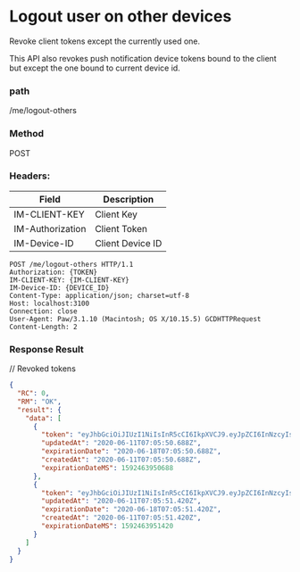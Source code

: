 # Logout user on other devices

Revoke client tokens except the currently used one.

This API also revokes push notification device tokens bound to the client but except the one bound to current device id.

### path

/me/logout-others

### Method

POST

### Headers:

| Field            | Description      |
| ---------------- | ---------------- |
| IM-CLIENT-KEY    | Client Key       |
| IM-Authorization | Client Token     |
| IM-Device-ID     | Client Device ID |

```
POST /me/logout-others HTTP/1.1
Authorization: {TOKEN}
IM-CLIENT-KEY: {IM-CLIENT-KEY}
IM-Device-ID: {DEVICE_ID}
Content-Type: application/json; charset=utf-8
Host: localhost:3100
Connection: close
User-Agent: Paw/3.1.10 (Macintosh; OS X/10.15.5) GCDHTTPRequest
Content-Length: 2

```

### Response Result

// Revoked tokens

```json
{
  "RC": 0,
  "RM": "OK",
  "result": {
    "data": [
      {
        "token": "eyJhbGciOiJIUzI1NiIsInR5cCI6IkpXVCJ9.eyJpZCI6InNzcyIsIm5pY2tuYW1lIjoiU1NTIiwiYXZhdGFyVXJsIjoiaHR0cDovL2xvcmVtZmxpY2tyLmNvbS8yNDAvMjQwL3N0eWxlPzE1OTE4NTkxNTAiLCJleHAiOjE1OTI0NjM5NTAsImlhdCI6MTU5MTg1OTE1MH0.XgjqJYUWnttCyvViN458MQcnYv8e8BxIBUZWavUKc7Y",
        "updatedAt": "2020-06-11T07:05:50.688Z",
        "expirationDate": "2020-06-18T07:05:50.688Z",
        "createdAt": "2020-06-11T07:05:50.688Z",
        "expirationDateMS": 1592463950688
      },
      {
        "token": "eyJhbGciOiJIUzI1NiIsInR5cCI6IkpXVCJ9.eyJpZCI6InNzcyIsIm5pY2tuYW1lIjoiU1NTIiwiYXZhdGFyVXJsIjoiaHR0cDovL2xvcmVtZmxpY2tyLmNvbS8yNDAvMjQwL3N0eWxlPzE1OTE4NTkxNTEiLCJleHAiOjE1OTI0NjM5NTEsImlhdCI6MTU5MTg1OTE1MX0.fehEbc2S3tm_52WTon4nyB9CvOi8QxVRvFcMFRzMslA",
        "updatedAt": "2020-06-11T07:05:51.420Z",
        "expirationDate": "2020-06-18T07:05:51.420Z",
        "createdAt": "2020-06-11T07:05:51.420Z",
        "expirationDateMS": 1592463951420
      }
    ]
  }
}
```
